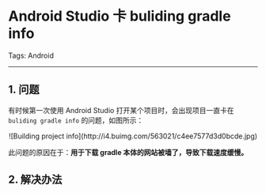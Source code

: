 # Android Studio 卡 buliding gradle info

Tags: Android

---

## 1. 问题

有时候第一次使用 Android Studio 打开某个项目时，会出现项目一直卡在 `buliding gradle info` 的问题，如图所示：

<center>![Building project  info](http://i4.buimg.com/563021/c4ee7577d3d0bcde.jpg)</center>

此问题的原因在于：**用于下载 gradle 本体的网站被墙了，导致下载速度缓慢。**

## 2. 解决办法





